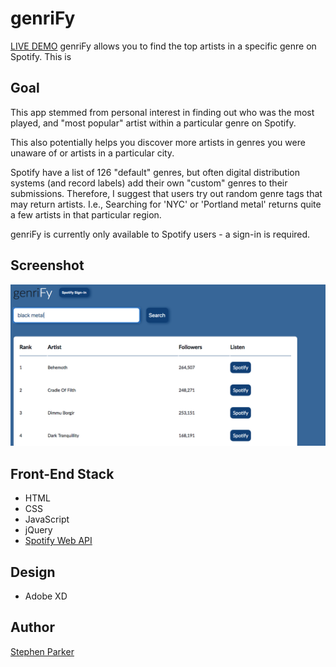 # genriFy
[LIVE DEMO](https://stephenparkhum.github.io/genriFy/)
genriFy allows you to find the top artists in a specific genre on Spotify. This is 

## Goal
This app stemmed from personal interest in finding out who was the most played, and "most popular" artist within a particular genre on Spotify. 

This also potentially helps you discover more artists in genres you were unaware of or artists in a particular city. 

Spotify have a list of 126 "default" genres, but often digital distribution systems (and record labels) add their own "custom" genres to their submissions. Therefore, I suggest that users try out random genre tags that may return artists. I.e., Searching for 'NYC' or 'Portland metal' returns quite a few artists in that particular region. 

genriFy is currently only available to Spotify users - a sign-in is required.

## Screenshot
![genriFy Screenshot](/screenshots/DesktopScreenshot_01.png)

## Front-End Stack
* HTML 
* CSS
* JavaScript
* jQuery
* [Spotify Web API](https://developer.spotify.com/documentation/web-api/)

## Design
* Adobe XD

## Author 
[Stephen Parker](http://sparker.work)